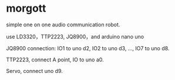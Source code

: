 # morgott

simple one on one audio communication robot. 

use LD3320，TTP2223, JQ8900，and arduino nano uno

JQ8900 connection:
IO1 to uno d2, IO2 to uno d3, ..., IO7 to uno d8.

TTP2223, connect A point, IO to uno a0. 

Servo, connect uno d9. 
